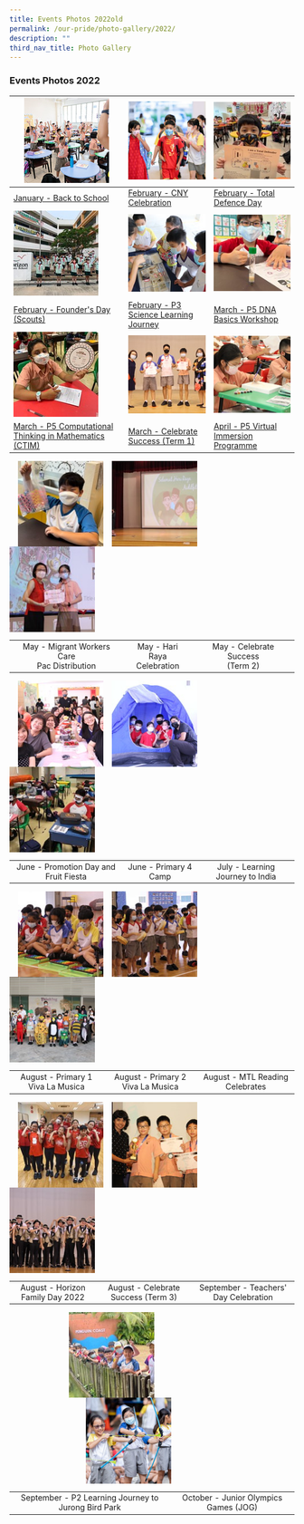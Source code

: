 ```yaml
---
title: Events Photos 2022old
permalink: /our-pride/photo-gallery/2022/
description: ""
third_nav_title: Photo Gallery
---
```


### **Events Photos 2022**


| ![](/images/2022event1.jpg)| ![](/images/2022event2.jpg) |  ![](/images/2022event3.jpg) |
| -------- | -------- | -------- |
| [January - Back to School](https://www.flickr.com/photos/194559165@N03/sets/72177720296063090/)  | [February - CNY Celebration](https://www.flickr.com/photos/194559165@N03/sets/72177720297059514/)    |[February - Total Defence Day](https://www.flickr.com/photos/194559165@N03/sets/72177720297270361/)  |
| ![](/images/2022event4.jpg) | ![](/images/2022event5.jpg) | ![](/images/2022event6.jpg)|
|[February - Founder's Day (Scouts)](https://www.flickr.com/photos/194559165@N03/sets/72177720297275216/)|[February - P3 Science Learning Journey](https://www.flickr.com/photos/194559165@N03/sets/72177720297846123/)|[March - P5 DNA Basics Workshop](https://www.flickr.com/photos/194559165@N03/sets/72177720298211635/)|
| ![](/images/2022event7.jpg)| ![](/images/2022event8.jpg)| ![](/images/2022event9.jpg)|
|[ March - P5 Computational Thinking in Mathematics (CTIM)](https://www.flickr.com/photos/194559165@N03/sets/72177720298651779/)|[March - Celebrate Success (Term 1)](https://www.flickr.com/photos/194559165@N03/sets/72177720299284762/)|[April - P5 Virtual Immersion Programme](https://www.flickr.com/photos/194559165@N03/sets/72177720299228195/)|

<p><a href="https://www.flickr.com/photos/194559165@N03/sets/72177720299264489/"><img src="/images/2022event10.jpg" style="width:30%;margin-right:15px;margin-left:15px;" align = "left"></a></p>
<p><a href="https://www.flickr.com/photos/194559165@N03/sets/72177720299263725/"><img src="/images/2022event11.jpg" style="width:30%;margin-right:15px;" align = "left"></a></p>
<p><a href="https://www.flickr.com/photos/195698426@N05/sets/72177720299285382/"><img src="/images/2022event12.jpg" style="width:30%;margin-right:15px;" align = "left"></a></p>

<br clear="left">

|  |  |  |
|:---:|:---:|:---:|
| May - Migrant Workers Care<br> Pac Distribution | May - Hari Raya<br> Celebration | May - Celebrate Success <br>(Term 2) |

<p><a href="https://www.flickr.com/photos/195698426@N05/sets/72177720300794521/"><img src="/images/2022event13.jpg" style="width:30%;margin-right:15px;margin-left:15px;" align = "left"></a></p>
<p><a href="https://www.flickr.com/photos/195698426@N05/sets/72177720300795075/"><img src="/images/2022event14.jpg" style="width:30%;margin-right:15px;" align = "left"></a></p>
<p><a href="https://www.flickr.com/photos/195698426@N05/sets/72177720300796217/"><img src="/images/2022event15.jpg" style="width:30%;margin-right:15px;" align = "left"></a></p>

<br clear="left">

|  |  |  |
|:---:|:---:|:---:|
| June - Promotion Day and Fruit Fiesta | June - Primary 4 Camp | July - Learning Journey to India |

<p><a href="https://www.flickr.com/photos/195698426@N05/sets/72177720301564082/"><img src="/images/2022event16.jpg" style="width:30%;margin-right:15px;margin-left:15px;" align = "left"></a></p>
<p><a href="https://www.flickr.com/photos/195698426@N05/sets/72177720301567509/"><img src="/images/2022event17.jpg" style="width:30%;margin-right:15px;" align = "left"></a></p>
<p><a href="https://www.flickr.com/photos/195698426@N05/sets/72177720301552180/"><img src="/images/2022event18.jpg" style="width:30%;margin-right:15px;" align = "left"></a></p>

<br clear="left">

|  |  |  |
|:---:|:---:|:---:|
| August - Primary 1 Viva La Musica | August - Primary 2 Viva La Musica | August - MTL Reading Celebrates |

<p><a href="https://www.flickr.com/photos/195698426@N05/sets/72177720302380731/"><img src="/images/2022event19.jpg" style="width:30%;margin-right:15px;margin-left:15px;" align = "left"></a></p>
<p><a href="https://www.flickr.com/photos/195698426@N05/sets/72177720302391067/"><img src="/images/2022event20.jpg" style="width:30%;margin-right:15px;" align = "left"></a></p>
<p><a href="https://www.flickr.com/photos/195698426@N05/sets/72177720302421403/"><img src="/images/2022event21.jpg" style="width:30%;margin-right:15px;" align = "left"></a></p>

<br clear="left">

|  |  |  |
|:---:|:---:|:---:|
| August - Horizon Family Day 2022 | August - Celebrate Success (Term 3) | September - Teachers' Day Celebration |

<p><a href="https://www.flickr.com/photos/195698426@N05/sets/72177720303342688/"><img src="/images/2022event22.jpg" style="width:30%;margin-right:15px;margin-left:105px;" align = "left"></a></p>
<p><a href="https://www.flickr.com/photos/195698426@N05/sets/72177720303323230/"><img src="/images/2022event23.jpg" style="width:30%;margin-left:135px;" align = "left"></a></p>

<br clear="left">

|  |  |
|:---:|:---:|
| September - P2 Learning Journey to Jurong Bird Park | October - Junior Olympics Games (JOG) |